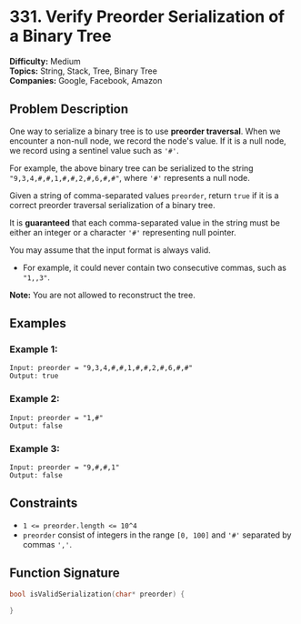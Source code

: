 # 331. Verify Preorder Serialization of a Binary Tree

**Difficulty:** Medium  
**Topics:** String, Stack, Tree, Binary Tree  
**Companies:** Google, Facebook, Amazon

## Problem Description

One way to serialize a binary tree is to use **preorder traversal**. When we encounter a non-null node, we record the node's value. If it is a null node, we record using a sentinel value such as `'#'`.

For example, the above binary tree can be serialized to the string `"9,3,4,#,#,1,#,#,2,#,6,#,#"`, where `'#'` represents a null node.

Given a string of comma-separated values `preorder`, return `true` if it is a correct preorder traversal serialization of a binary tree.

It is **guaranteed** that each comma-separated value in the string must be either an integer or a character `'#'` representing null pointer.

You may assume that the input format is always valid.
* For example, it could never contain two consecutive commas, such as `"1,,3"`.

**Note:** You are not allowed to reconstruct the tree.

## Examples

### Example 1:
```
Input: preorder = "9,3,4,#,#,1,#,#,2,#,6,#,#"
Output: true
```

### Example 2:
```
Input: preorder = "1,#"
Output: false
```

### Example 3:
```
Input: preorder = "9,#,#,1"
Output: false
```

## Constraints

* `1 <= preorder.length <= 10^4`
* `preorder` consist of integers in the range `[0, 100]` and `'#'` separated by commas `','`.

## Function Signature

```c
bool isValidSerialization(char* preorder) {
    
}
```